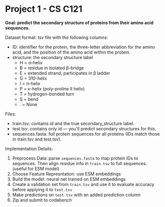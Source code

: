 # Project 1 - CS C121

**Goal: predict the secondary structure of proteins from their amino
acid sequences.**

Dataset format: tsv file with the following columns:
- ID: identifier for the protein, the three-letter abbreviation for the amino acid, and the position of the amino acid within the protein.
- structure: the secondary structure label 
    - H = α-helix
    - B = residue in isolated β-bridge
    - E = extended strand, participates in β ladder
    - G = 310-helix
    - I = π-helix
    - P = κ-helix (poly-proline II helix)
    - T = hydrogen-bonded turn
    - S = bend
    - . = None

Files:
- train.tsv: contains id and the true secondary_structure label.
- test.tsv: contains only id — you'll predict secondary structures for this.
- sequences.fasta: full protein sequences for all proteins (IDs match those in train.tsv and test.tsv).

Implementation Details:
1. Preprocess Data: parse `sequences.fasta` to map protein IDs to sequences. Then align residue info in `train.tsv` to full sequences. (useful for ESM model)
2. Choose Feature Represntation: use ESM embeddings
3. Build the model: neural net trained on ESM embeddings 
4. Create a validation set from `train.tsv` and use it to evaluate accuracy before applying it to `test.tsv`
5. Make predictions on `test.tsv` with an added prediction column
6. Zip and submit to codabench
